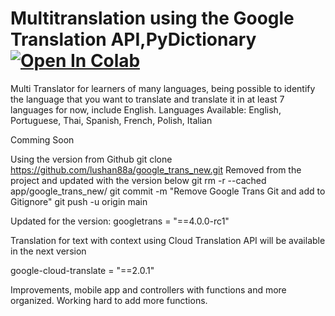 # Multitranslation using the Google Translation API,PyDictionary <a href="https://colab.research.google.com/github/lexvieira/MultiTranslator_WithSpeak/blob/main/MultiTranslator_WithSpeak.ipynb" target="_parent"><img src="https://colab.research.google.com/assets/colab-badge.svg" alt="Open In Colab"/></a> 

Multi Translator for learners of many languages, being possible to identify the language that you want to translate and translate it in at least 7 languages for now, include English. Languages Available:  English, Portuguese, Thai, Spanish, French, Polish, Italian

Comming Soon

Using the version from Github  git clone https://github.com/lushan88a/google_trans_new.git 
Removed from the project and updated with the version below
    git rm -r --cached app/google_trans_new/
    git commit -m "Remove Google Trans Git and add to Gitignore"
    git push -u origin main

Updated for the version:
googletrans = "==4.0.0-rc1"

Translation for text with context using Cloud Translation API will be available in the next version

google-cloud-translate = "==2.0.1"

Improvements, mobile app and controllers with functions and more organized. Working hard to add more functions.
